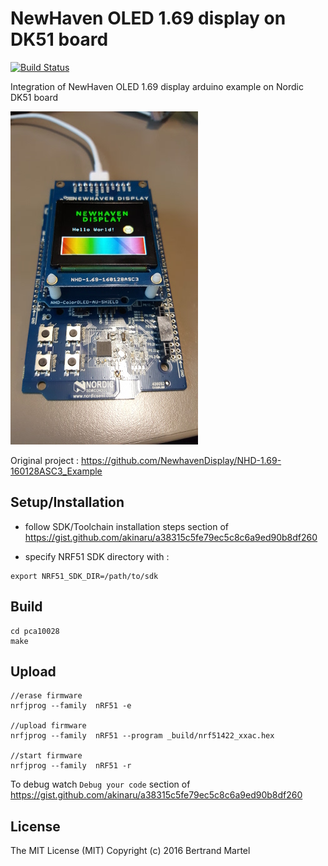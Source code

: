 # NewHaven OLED 1.69 display on DK51 board

[![Build Status](https://drone.io/github.com/akinaru/newhaven-oled-dk51/status.png)](https://drone.io/github.com/akinaru/newhaven-oled-dk51/latest)

Integration of NewHaven OLED 1.69 display arduino example on Nordic DK51 board

![screenshot](img/newhaven-dk51.jpg)

Original project : https://github.com/NewhavenDisplay/NHD-1.69-160128ASC3_Example

## Setup/Installation

* follow SDK/Toolchain installation steps section of https://gist.github.com/akinaru/a38315c5fe79ec5c8c6a9ed90b8df260

* specify NRF51 SDK directory with :

```
export NRF51_SDK_DIR=/path/to/sdk
```

## Build

```
cd pca10028
make
```

## Upload

```
//erase firmware
nrfjprog --family  nRF51 -e

//upload firmware
nrfjprog --family  nRF51 --program _build/nrf51422_xxac.hex

//start firmware
nrfjprog --family  nRF51 -r
```

To debug watch `Debug your code` section of https://gist.github.com/akinaru/a38315c5fe79ec5c8c6a9ed90b8df260

## License

The MIT License (MIT) Copyright (c) 2016 Bertrand Martel